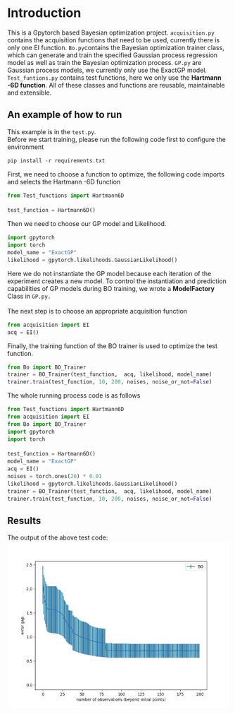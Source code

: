 # Introduction<a name="introduction"></a>
This is a Gpytorch based Bayesian optimization project. ```acquisition.py``` contains the acquisition functions that need to be used, currently there is only one EI function. ```Bo.py```contains the Bayesian optimization trainer class, which can generate and train the specified Gaussian process regression model as well as train the Bayesian optimization process. ```GP.py``` are Gaussian process models, we currently only use the ExactGP model. ```Test_funtions.py``` contains test functions, here we only use the **Hartmann -6D function**. All of these classes and functions are reusable, maintainable and extensible.

## An example of how to run<a name="example"></a>
This example is in the ```test.py```.<br>
Before we start training, please run the following code first to configure the environment 
```python
pip install -r requirements.txt
```
First, we need to choose a function to optimize, the following code imports and selects the Hartmann -6D function
```python
from Test_functions import Hartmann6D

test_function = Hartmann6D()
```
Then we need to choose our GP model and Likelihood. 
```python
import gpytorch
import torch
model_name = "ExactGP"
likelihood = gpytorch.likelihoods.GaussianLikelihood()
```
Here we do not instantiate the GP model because each iteration of the experiment creates a new model. To control the instantiation and prediction capabilities of GP models during BO training, we wrote a **ModelFactory** Class in ```GP.py.```<br>
<br>
The next step is to choose an appropriate acquisition function
```python
from acquisition import EI
acq = EI()
```
Finally, the training function of the BO trainer is used to optimize the test function.
```python
from Bo import BO_Trainer
trainer = BO_Trainer(test_function,  acq, likelihood, model_name)
trainer.train(test_function, 10, 200, noises, noise_or_not=False)
```
The whole running process code is as follows
```python
from Test_functions import Hartmann6D
from acquisition import EI
from Bo import BO_Trainer
import gpytorch
import torch

test_function = Hartmann6D()
model_name = "ExactGP"
acq = EI()
noises = torch.ones(20) * 0.01
likelihood = gpytorch.likelihoods.GaussianLikelihood()
trainer = BO_Trainer(test_function,  acq, likelihood, model_name)
trainer.train(test_function, 10, 200, noises, noise_or_not=False)
```

## Results<a name="result"></a>
The output of the above test code:<br>
![avatar](./results/result.jpg)
